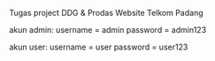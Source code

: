 Tugas project DDG & Prodas
Website Telkom Padang

akun admin:
username = admin
password = admin123

akun user:
username = user
password = user123
